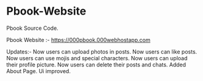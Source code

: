 # Pbook-Website
Pbook Source Code.


Pbook Website :- https://000pbook.000webhostapp.com

Updates:- 
Now users can upload photos in posts.
Now users can like posts.
Now users can use mojis and special characters.
Now users can upload their profile picture.
Now users can delete their posts and chats.
Added About Page.
Ui improved.

